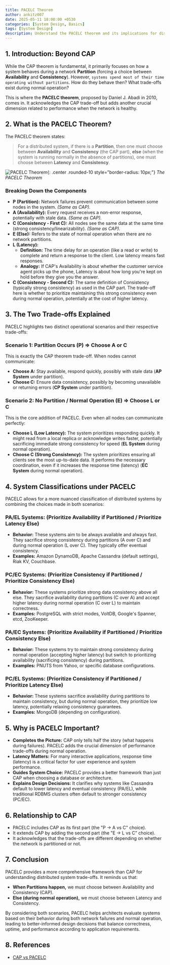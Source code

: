 ```yaml
---
title: PACELC Theorem
author: ankitz007
date: 2025-05-11 18:00:00 +0530
categories: [System Design, Basics]
tags: [System Design]
description: Understand the PACELC theorem and its implications for distributed systems.
---
```


## 1. Introduction: Beyond CAP

While the CAP theorem is fundamental, it primarily focuses on how a system behaves during a network **Partition** (forcing a choice between **Availability** and **Consistency**). However, `systems spend most of their time operating without partitions`. How do they behave then? What trade-offs exist during normal operation?

This is where the **PACELC theorem**, proposed by Daniel J. Abadi in 2010, comes in. It acknowledges the CAP trade-off but adds another crucial dimension related to performance when the network is healthy.

## 2. What is the PACELC Theorem?

The PACELC theorem states:

> For a distributed system, if there is a **Partition**, then one must choose between **Availability** and **Consistency** (the CAP part), **else** (when the system is running normally in the absence of partitions), one must choose between **Latency** and **Consistency**.

<!-- markdownlint-disable MD033 -->
![PACELC Theorem](https://res.cloudinary.com/ankitz007/image/upload/v1747489103/pacelc-theorem/pacelc-theorem_mv0vak.webp){: .center .rounded-10 style="border-radius: 10px;"}
_The PACELC Theorem_

### Breaking Down the Components

- **P (Partition):** Network failures prevent communication between some nodes in the system. *(Same as CAP).*
- **A (Availability):** Every request receives a non-error response, potentially with stale data. *(Same as CAP).*
- **C (Consistency - First C):** All nodes see the same data at the same time (strong consistency/linearizability). *(Same as CAP).*
- **E (Else):** Refers to the state of normal operation when there are no network partitions.
- **L (Latency):**
  - **Definition:** The time delay for an operation (like a read or write) to complete and return a response to the client. Low latency means fast responses.
  - **Analogy:** If CAP's Availability is about whether the customer service agent picks up the phone, Latency is about how long you're kept on hold before they give you the answer.
- **C (Consistency - Second C):** The same definition of Consistency (typically strong consistency) as used in the CAP part. The trade-off here is whether to prioritize maintaining this strong consistency even during normal operation, potentially at the cost of higher latency.

## 3. The Two Trade-offs Explained

PACELC highlights two distinct operational scenarios and their respective trade-offs:

### Scenario 1: Partition Occurs (P) ⇒ Choose A or C

This is exactly the CAP theorem trade-off. When nodes cannot communicate:

- **Choose A:** Stay available, respond quickly, possibly with stale data (**AP System** under partition).
- **Choose C:** Ensure data consistency, possibly by becoming unavailable or returning errors (**CP System** under partition).

### Scenario 2: No Partition / Normal Operation (E) ⇒ Choose L or C

This is the core addition of PACELC. Even when all nodes can communicate perfectly:

- **Choose L (Low Latency):** The system prioritizes responding quickly. It might read from a local replica or acknowledge writes faster, potentially sacrificing immediate strong consistency for speed (**EL System** during normal operation).
- **Choose C (Strong Consistency):** The system prioritizes ensuring all clients see the most up-to-date data. It performs the necessary coordination, even if it increases the response time (latency) (**EC System** during normal operation).

## 4. System Classifications under PACELC

PACELC allows for a more nuanced classification of distributed systems by combining the choices made in both scenarios:

### PA/EL Systems: (Prioritize Availability if Partitioned / Prioritize Latency Else)

- **Behavior:** These systems aim to be always available and always fast. They sacrifice strong consistency during partitions (A over C) and during normal operation (L over C). They typically offer eventual consistency.
- **Examples:** Amazon DynamoDB, Apache Cassandra (default settings), Riak KV, Couchbase.

### PC/EC Systems: (Prioritize Consistency if Partitioned / Prioritize Consistency Else)

- **Behavior:** These systems prioritize strong data consistency above all else. They sacrifice availability during partitions (C over A) and accept higher latency during normal operation (C over L) to maintain correctness.
- **Examples:** PostgreSQL with strict modes, VoltDB, Google's Spanner, etcd, ZooKeeper.

### PA/EC Systems: (Prioritize Availability if Partitioned / Prioritize Consistency Else)

- **Behavior:** These systems try to maintain strong consistency during normal operation (accepting higher latency) but switch to prioritizing availability (sacrificing consistency) during partitions.
- **Examples:** PNUTS from Yahoo, or specific database configurations.

### PC/EL Systems: (Prioritize Consistency if Partitioned / Prioritize Latency Else)

- **Behavior:** These systems sacrifice availability during partitions to maintain consistency, but during normal operation, they prioritize low latency, potentially relaxing consistency guarantees.
- **Examples:** MongoDB (depending on configuration).

## 5. Why is PACELC Important?

- **Completes the Picture:** CAP only tells half the story (what happens during failures). PACELC adds the crucial dimension of performance trade-offs during normal operation.
- **Latency Matters:** For many interactive applications, response time (latency) is a critical factor for user experience and system performance.
- **Guides System Choice:** PACELC provides a better framework than just CAP when choosing a database or architecture.
- **Explains Design Decisions:** It clarifies why systems like Cassandra default to lower latency and eventual consistency (PA/EL), while traditional RDBMS clusters often default to stronger consistency (PC/EC).

## 6. Relationship to CAP

- PACELC includes CAP as its first part (the "P -> A vs C" choice).
- It extends CAP by adding the second part (the "E -> L vs C" choice).
- It acknowledges that the trade-offs are different depending on whether the network is partitioned or not.

## 7. Conclusion

PACELC provides a more comprehensive framework than CAP for understanding distributed system trade-offs. It reminds us that:

- **When Partitions happen,** we must choose between Availability and Consistency (CAP).
- **Else (during normal operation),** we must choose between Latency and Consistency.

By considering both scenarios, PACELC helps architects evaluate systems based on their behavior during both network failures and normal operation, leading to better-informed design decisions that balance correctness, uptime, and performance according to application requirements.

## 8. References

- [CAP vs PACELC](https://www.designgurus.io/blog/system-design-interview-basics-cap-vs-pacelc)
